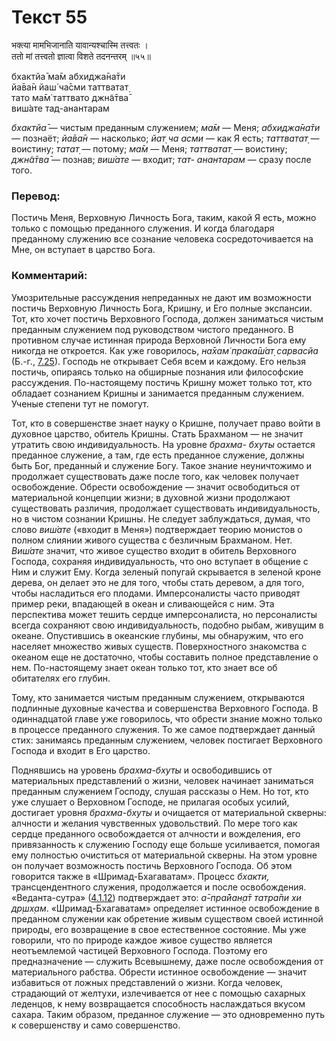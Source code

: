# Текст 55

भक्त्या मामभिजानाति यावान्यश्चास्मि तत्त्वतः ।  
ततो मां तत्त्वतो ज्ञात्वा विशते तदनन्तरम् ॥५५॥

бхактйа̄ ма̄м абхиджа̄на̄ти  
йа̄ва̄н йаш́ ча̄сми таттватат̣  
тато ма̄м̇ таттвато джн̃а̄тва̄  
виш́ате тад-анантарам

_бхактйа̄_ — чистым преданным служением; _ма̄м_ — Меня; _абхиджа̄на̄ти_ — познаёт; _йа̄ва̄н_ — насколько; _йат̣ ча асми_ — как Я есть; _таттватат̣_ — воистину; _татат̣_ — потому; _ма̄м_ — Меня; _таттватат̣_ — воистину; _джн̃а̄тва̄_ — познав; _виш́ате_ — входит; _тат- анантарам_ — сразу после того.

### Перевод:

Постичь Меня, Верховную Личность Бога, таким, какой Я есть, можно только с помощью преданного служения. И когда благодаря преданному служению все сознание человека сосредоточивается на Мне, он вступает в царство Бога.

### Комментарий:

Умозрительные рассуждения непреданных не дают им возможности постичь Верховную Личность Бога, Кришну, и Его полные экспансии. Тот, кто хочет постичь Верховного Господа, должен заниматься чистым преданным служением под руководством чистого преданного. В противном случае истинная природа Верховной Личности Бога ему никогда не откроется. Как уже говорилось, _на̄хам̇ прака̄ш́ат̣ сарвасйа_ (Б.-г., [7.25](../7/25.md)). Господь не открывает Себя всем и каждому. Его нельзя постичь, опираясь только на обширные познания или философские рассуждения. По-настоящему постичь Кришну может только тот, кто обладает сознанием Кришны и занимается преданным служением. Ученые степени тут не помогут.

Тот, кто в совершенстве знает науку о Кришне, получает право войти в духовное царство, обитель Кришны. Стать Брахманом — не значит утратить свою индивидуальность. На уровне _брахма- бхуты_ остается преданное служение, а там, где есть преданное служение, должны быть Бог, преданный и служение Богу. Такое знание неуничтожимо и продолжает существовать даже после того, как человек получает освобождение. Обрести освобождение — значит освободиться от материальной концепции жизни; в духовной жизни продолжают существовать различия, продолжает существовать индивидуальность, но в чистом сознании Кришны. Не следует заблуждаться, думая, что слово _виш́ате_ («входит в Меня») подтверждает теорию монистов о полном слиянии живого существа с безличным Брахманом. Нет. _Виш́ате_ значит, что живое существо входит в обитель Верховного Господа, сохраняя индивидуальность, что оно вступает в общение с Ним и служит Ему. Когда зеленый попугай скрывается в зеленой кроне дерева, он делает это не для того, чтобы стать деревом, а для того, чтобы насладиться его плодами. Имперсоналисты часто приводят пример реки, впадающей в океан и сливающейся с ним. Эта перспектива может тешить сердце имперсоналиста, но персоналисты всегда сохраняют свою индивидуальность, подобно рыбам, живущим в океане. Опустившись в океанские глубины, мы обнаружим, что его населяет множество живых существ. Поверхностного знакомства с океаном еще не достаточно, чтобы составить полное представление о нем. По-настоящему знает океан только тот, кто знает все об обитателях его глубин.

Тому, кто занимается чистым преданным служением, открываются подлинные духовные качества и совершенства Верховного Господа. В одиннадцатой главе уже говорилось, что обрести знание можно только в процессе преданного служения. То же самое подтверждает данный стих: занимаясь преданным служением, человек постигает Верховного Господа и входит в Его царство.

Поднявшись на уровень _брахма-бхуты_ и освободившись от материальных представлений о жизни, человек начинает заниматься преданным служением Господу, слушая рассказы о Нем. Но тот, кто уже слушает о Верховном Господе, не прилагая особых усилий, достигает уровня _брахма-бхуты_ и очищается от материальной скверны: алчности и желания чувственных удовольствий. По мере того как сердце преданного освобождается от алчности и вожделения, его привязанность к служению Господу еще больше усиливается, помогая ему полностью очиститься от материальной скверны. На этом уровне он получает возможность постичь Верховного Господа. Об этом говорится также в «Шримад-Бхагаватам». Процесс _бхакти,_ трансцендентного служения, продолжается и после освобождения. «Веданта-сутра» ([4.1.12](#)) подтверждает это: _а̄-пра̄йан̣а̄т татра̄пи хи др̣шх̣ам_. «Шримад-Бхагаватам» определяет истинное освобождение в преданном служении как обретение живым существом своей истинной природы, его возвращение в свое естественное состояние. Мы уже говорили, что по природе каждое живое существо является неотъемлемой частицей Верховного Господа. Поэтому его предназначение — служить Всевышнему, даже после освобождения от материального рабства. Обрести истинное освобождение — значит избавиться от ложных представлений о жизни. Когда человек, страдающий от желтухи, излечивается от нее с помощью сахарных леденцов, к нему возвращается способность наслаждаться вкусом сахара. Таким образом, преданное служение — это одновременно путь к совершенству и само совершенство.